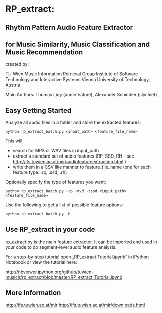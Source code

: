 # RP_extract:
## Rhythm Pattern Audio Feature Extractor
## for Music Similarity, Music Classification and Music Recommendation

created by:

TU Wien
Music Information Retrieval Group
Institute of Software Technology and Interactive Systems
Vienna University of Technology, Austria

Main Authors: Thomas Lidy (audiofeature), Alexander Schindler (slychief)


## Easy Getting Started

Analyze all audio files in a folder and store the extracted features:

```
python rp_extract_batch.py <input_path> <feature_file_name>
```

This will
- search for MP3 or WAV files in input_path
- extract a standard set of audio features (RP, SSD, RH - see http://ifs.tuwien.ac.at/mir/audiofeatureextraction.html )
- write them in a CSV like manner to feature_file_name (one for each feature type: .rp, .ssd, .rh)

Optionally specify the type of features you want:

```
python rp_extract_batch.py -rp -mvd -tssd <input_path> <feature_file_name>
```

Use the following to get a list of possible feature options:

```
python rp_extract_batch.py -h
```

## Use RP_extract in your code

rp_extract.py is the main feature extractor.
It can be imported and used in your code to do segment-level audio feature analysis.

For a step-by-step tutorial open „RP_extract Tutorial.ipynb“ in iPython Notebook or view the tutorial here:

http://nbviewer.ipython.org/github/tuwien-musicir/rp_extract/blob/master/RP_extract_Tutorial.ipynb


## More Information

http://ifs.tuwien.ac.at/mir
http://ifs.tuwien.ac.at/mir/downloads.html